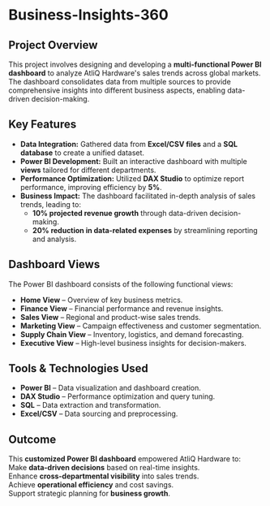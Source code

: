 # Business-Insights-360

## Project Overview  
This project involves designing and developing a **multi-functional Power BI dashboard** to analyze AtliQ Hardware's sales trends across global markets. The dashboard consolidates data from multiple sources to provide comprehensive insights into different business aspects, enabling data-driven decision-making.  

## Key Features  
- **Data Integration:** Gathered data from **Excel/CSV files** and a **SQL database** to create a unified dataset.  
- **Power BI Development:** Built an interactive dashboard with multiple **views** tailored for different departments.  
- **Performance Optimization:** Utilized **DAX Studio** to optimize report performance, improving efficiency by **5%**.  
- **Business Impact:** The dashboard facilitated in-depth analysis of sales trends, leading to:  
  - **10% projected revenue growth** through data-driven decision-making.  
  - **20% reduction in data-related expenses** by streamlining reporting and analysis.  

## Dashboard Views  
The Power BI dashboard consists of the following functional views:  
- **Home View** – Overview of key business metrics.  
- **Finance View** – Financial performance and revenue insights.  
- **Sales View** – Regional and product-wise sales trends.  
- **Marketing View** – Campaign effectiveness and customer segmentation.  
- **Supply Chain View** – Inventory, logistics, and demand forecasting.  
- **Executive View** – High-level business insights for decision-makers.  

## Tools & Technologies Used  
- **Power BI** – Data visualization and dashboard creation.  
- **DAX Studio** – Performance optimization and query tuning.  
- **SQL** – Data extraction and transformation.  
- **Excel/CSV** – Data sourcing and preprocessing.  

## Outcome  
This **customized Power BI dashboard** empowered AtliQ Hardware to:  
Make **data-driven decisions** based on real-time insights.  
Enhance **cross-departmental visibility** into sales trends.  
Achieve **operational efficiency** and cost savings.  
Support strategic planning for **business growth**.  


